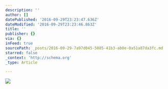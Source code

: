 ```yaml
---
description: ''
author: []
datePublished: '2016-09-29T23:23:47.636Z'
dateModified: '2016-09-29T23:23:46.863Z'
title: ''
publisher: {}
via: {}
inFeed: true
sourcePath: _posts/2016-09-29-7a97d045-5085-41b3-ab0e-0a51a87da3fc.md
starred: false
_context: 'http://schema.org'
_type: Article

---
```

![](https://the-grid-user-content.s3-us-west-2.amazonaws.com/87350a41-748d-4a74-96eb-f214eaa0386b.jpg)